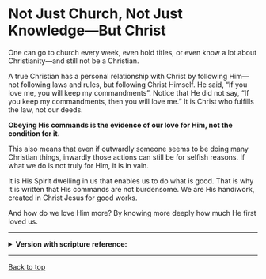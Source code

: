 # Not Just Church, Not Just Knowledge—But Christ

One can go to church every week, even hold titles, or even know a lot about Christianity—and still not be a Christian.

A true Christian has a personal relationship with Christ by following Him—not following laws and rules, but following Christ Himself. He said, “If you love me, you will keep my commandments”. Notice that He did not say, “If you keep my commandments, then you will love me.” It is Christ who fulfills the law, not our deeds. 

**Obeying His commands is the evidence of our love for Him, not the condition for it.** 

This also means that even if outwardly someone seems to be doing many Christian things, inwardly those actions can still be for selfish reasons. If what we do is not truly for Him, it is in vain.

It is His Spirit dwelling in us that enables us to do what is good. That is why it is written that His commands are not burdensome. We are His handiwork, created in Christ Jesus for good works.

And how do we love Him more? By knowing more deeply how much He first loved us.


-----

<details>
<summary><b>Version with scripture reference:</b></summary>

One can go to church every week, even hold titles, or even know a lot about Christianity—and still not be a Christian (Matthew 7:21–23).

A true Christian has a personal relationship with Christ by following Him—not following laws and rules, but following Christ Himself (John 10:27). He said, “If you love me, you will keep my commandments” (John 14:15). Notice that He did not say, “If you keep my commandments, then you will love me.” It is Christ who fulfills the law, not our deeds (Romans 8:3–4). 

**Obeying His commands is the evidence of our love for Him, not the condition for it (1 John 5:2–3).** 

This also means that even if outwardly someone seems to be doing many Christian things, inwardly those actions can still be for selfish reasons. If what we do is not truly for Him, it is in vain (Matthew 6:1; Colossians 3:23).

It is His Spirit dwelling in us that enables us to do what is good (Philippians 2:13; Galatians 5:16-18). That is why it is written that His commands are not burdensome (1 John 5:3). We are His handiwork, created in Christ Jesus for good works (Ephesians 2:10).

And how do we love Him more? By knowing more deeply how much He first loved us (1 John 4:19; Romans 5:8).

</details>

---

[Back to top](#)